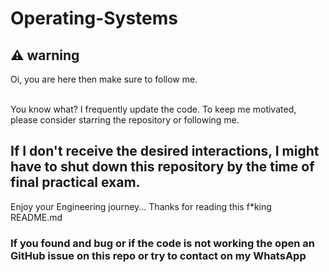 # Operating-Systems
<h2>⚠️ warning</h2>
Oi, you are here then make sure to follow me.
<br><br>
<p>You know what? I frequently update the code. To keep me motivated, please consider starring the repository or following me. <h2>If I don't receive the desired interactions, I might have to shut down this repository by the time of  final practical exam.</h2>
</p>


Enjoy your Engineering journey...
Thanks for reading this f*king README.md


<h3>If you found and bug or if the code is not working the open an GitHub issue on this repo or try to contact on my WhatsApp</h3>
